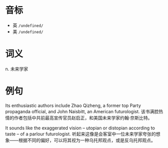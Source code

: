 # 音标

- 英 `/undefined/`
- 美 `/undefined/`

# 词义

n. 未来学家


# 例句

Its enthusiastic authors include Zhao Qizheng, a former top Party propaganda official, and John Naisbitt, an American futurologist.
该书满腔热情的作者包括中共前最高宣传官员赵启正，和美国未来学家约翰·奈斯比特。

It sounds like the exaggerated vision – utopian or distopian according to taste – of a parlour futurologist.
听起来这像是会客室中一位未来学家夸张的想象——根据不同的偏好，可以将其视为一种乌托邦观点，或是反乌托邦观点。


